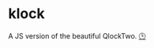 # klock
A JS version of the beautiful QlockTwo.
<a href="https://suyalcinkaya.github.io/klock/">:clock3:</a>
